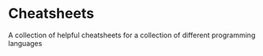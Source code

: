 # Cheatsheets
A collection of helpful cheatsheets for a collection of different programming languages
